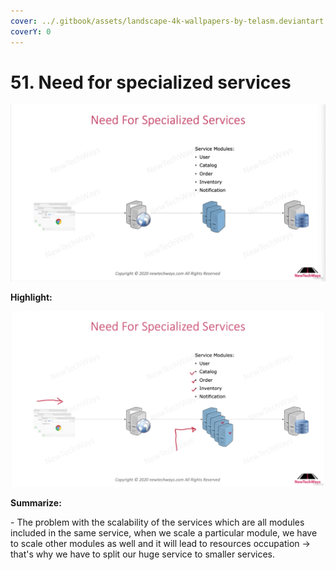 ```yaml
---
cover: ../.gitbook/assets/landscape-4k-wallpapers-by-telasm.deviantart.com (40).jpg
coverY: 0
---
```


# 51. Need for specialized services

![](<../.gitbook/assets/Need For Specialized Services.png>)

**Highlight:**

![](<../.gitbook/assets/Need For Specialized Services (1).png>)

**Summarize:**

\- The problem with the scalability of the services which are all modules included in the same service, when we scale a particular module, we have to scale other modules as well and it will lead to resources occupation -> that's why we have to split our huge service to smaller services.
